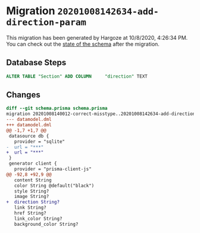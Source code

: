 # Migration `20201008142634-add-direction-param`

This migration has been generated by Hargoze at 10/8/2020, 4:26:34 PM.
You can check out the [state of the schema](./schema.prisma) after the migration.

## Database Steps

```sql
ALTER TABLE "Section" ADD COLUMN     "direction" TEXT
```

## Changes

```diff
diff --git schema.prisma schema.prisma
migration 20201008140012-correct-misstype..20201008142634-add-direction-param
--- datamodel.dml
+++ datamodel.dml
@@ -1,7 +1,7 @@
 datasource db {
   provider = "sqlite"
-  url = "***"
+  url = "***"
 }
 generator client {
   provider = "prisma-client-js"
@@ -92,8 +92,9 @@
   content String
   color String @default("black")
   style String?
   image String?
+  direction String?
   link String?
   href String?
   link_color String?
   background_color String?
```


